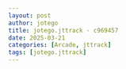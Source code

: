 ```yaml
---
layout: post
author: jotego
title: jotego.jttrack - c969457
date: 2025-03-21
categories: [Arcade, jttrack]
tags: [jotego.jttrack]
---
```


